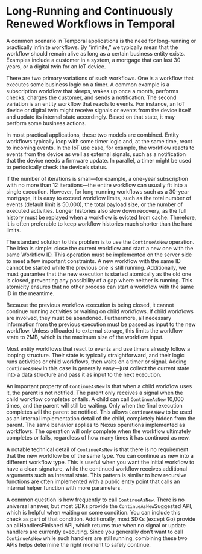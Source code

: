# Long-Running and Continuously Renewed Workflows in Temporal

A common scenario in Temporal applications is the need for long-running or practically infinite workflows. By “infinite,” we typically mean that the workflow should remain alive as long as a certain business entity exists. Examples include a customer in a system, a mortgage that can last 30 years, or a digital twin for an IoT device.

There are two primary variations of such workflows. One is a workflow that executes some business logic on a timer. A common example is a subscription workflow that sleeps, wakes up once a month, performs checks, charges the customer, and sends a notification. The second variation is an entity workflow that reacts to events. For instance, an IoT device or digital twin might receive signals or events from the device itself and update its internal state accordingly. Based on that state, it may perform some business actions.

In most practical applications, these two models are combined. Entity workflows typically loop with some timer logic and, at the same time, react to incoming events. In the IoT use case, for example, the workflow reacts to events from the device as well as external signals, such as a notification that the device needs a firmware update. In parallel, a timer might be used to periodically check the device’s status.

If the number of iterations is small—for example, a one-year subscription with no more than 12 iterations—the entire workflow can usually fit into a single execution. However, for long-running workflows such as a 30-year mortgage, it is easy to exceed workflow limits, such as the total number of events (default limit is 50,000), the total payload size, or the number of executed activities. Longer histories also slow down recovery, as the full history must be replayed when a workflow is evicted from cache. Therefore, it is often preferable to keep workflow histories much shorter than the hard limits.

The standard solution to this problem is to use the `ContinueAsNew` operation. The idea is simple: close the current workflow and start a new one with the same Workflow ID. This operation must be implemented on the server side to meet a few important constraints. A new workflow with the same ID cannot be started while the previous one is still running. Additionally, we must guarantee that the new execution is started atomically as the old one is closed, preventing any possibility of a gap where neither is running. This atomicity ensures that no other process can start a workflow with the same ID in the meantime.

Because the previous workflow execution is being closed, it cannot continue running activities or waiting on child workflows. If child workflows are involved, they must be abandoned. Furthermore, all necessary information from the previous execution must be passed as input to the new workflow. Unless offloaded to external storage, this limits the workflow state to 2MB, which is the maximum size of the workflow input.

Most entity workflows that react to events and use timers already follow a looping structure. Their state is typically straightforward, and their logic runs activities or child workflows, then waits on a timer or signal. Adding `ContinueAsNew` in this case is generally easy—just collect the current state into a data structure and pass it as input to the next execution.

An important property of `ContinueAsNew` is that when a child workflow uses it, the parent is not notified. The parent only receives a signal when the child workflow completes or fails. A child can call `ContinueAsNew` 10,000 times, and the parent will still be waiting. Only when the final execution completes will the parent be notified. This allows `ContinueAsNew` to be used as an internal implementation detail of the child, completely hidden from the parent. The same behavior applies to Nexus operations implemented as workflows. The operation will only complete when the workflow ultimately completes or fails, regardless of how many times it has continued as new.

A notable technical detail of `ContinueAsNew` is that there is no requirement that the new workflow be of the same type. You can continue as new into a different workflow type. This is useful when you want the initial workflow to have a clean signature, while the continued workflow receives additional arguments such as internal state. This pattern is similar to how recursive functions are often implemented with a public entry point that calls an internal helper function with more parameters.

A common question is how frequently to call `ContinueAsNew`. There is no universal answer, but most SDKs provide the `ContinueAsNew`Suggested API, which is helpful when waiting on some condition. You can include this check as part of that condition. Additionally, most SDKs (except Go) provide an allHandlersFinished API, which returns true when no signal or update handlers are currently executing. Since you generally don’t want to call `ContinueAsNew` while such handlers are still running, combining these two APIs helps determine the right moment to safely continue.